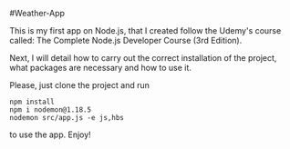 #Weather-App

This is my first app on Node.js, that I created follow the Udemy's course called: The Complete Node.js Developer Course (3rd Edition).

Next, I will detail how to carry out the correct installation of the project, what packages are necessary and how to use it.

Please, just clone the project and run

```
npm install
npm i nodemon@1.18.5
nodemon src/app.js -e js,hbs
```

to use the app. Enjoy!
